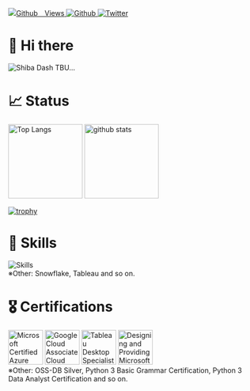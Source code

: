 <p align="left">
  <a href="https://github.com/koiwas/koiwas/">
    <img src="https://komarev.com/ghpvc/?username=koiwas" alt="Github　Views" />
  </a>
  <a href="https://github.com/koiwas">
    <img src="https://img.shields.io/badge/--FFFFFF?style=social&logo=github&label=Follow%20@koiwas" alt="Github" />
  </a>
  <a href="https://twitter.com/ktrblog">
    <img src="https://img.shields.io/twitter/follow/ktrblog?style=social" alt="Twitter" />
  </a>
</p>

# 👋 Hi there
<p align="left">
  <img alt="Shiba Dash" src="https://github.com/koiwas/koiwas/assets/111184429/7323ff30-f3d0-4362-816d-0057d6765805" />
  TBU...
</p>

# 📈 Status
<p align="left"> 
  <img alt="Top Langs" height="150px" src="https://github-readme-stats.vercel.app/api/top-langs/?username=koiwas&layout=compact&show_icons=true&theme=onedark" />
  <img alt="github stats" height="150px" src="https://github-readme-stats.vercel.app/api?username=koiwas&theme=onedark&show_icons=ture" />
</p>

[![trophy](https://github-profile-trophy.vercel.app/?username=koiwas&column=7&theme=onedark)](https://github.com/ryo-ma/github-profile-trophy)

# 🔨 Skills
<img src="https://skillicons.dev/icons?i=py,postgres,git,docker,aws,gcp,github,gitlab,vscode&theme=dark" alt="Skills" /> <br />
※Other: Snowflake, Tableau and so on.

# 🎖 Certifications
<img src="https://github.com/koiwas/koiwas/assets/111184429/3d84c746-a2c6-43ed-8bb2-6c30d941bbfb" alt="Microsoft Certified Azure Fundamentals" width="70" height="70" />
<img src="https://github.com/koiwas/koiwas/assets/111184429/f7856cbb-7a20-450d-ac4d-c387140b1206" alt="Google Cloud Associate Cloud Engineer" width="70" height="70" />
<img src="https://github.com/koiwas/koiwas/assets/111184429/a2ea5a60-c675-4acc-9387-16188fb86730" alt="Tableau Desktop Specialist" width="70" height="70" />
<img src="https://github.com/koiwas/koiwas/assets/111184429/7389392f-99f9-4055-b700-86103e013d18" alt="Designing and Providing Microsoft Licensing Solutions to　Large Organizations" width="70" height="70" />  <br />
※Other: OSS-DB Silver, Python 3 Basic Grammar Certification, Python 3 Data Analyst Certification and so on.
